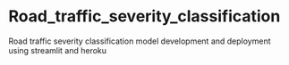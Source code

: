 # Road_traffic_severity_classification
Road traffic severity classification model development and deployment using streamlit and heroku
